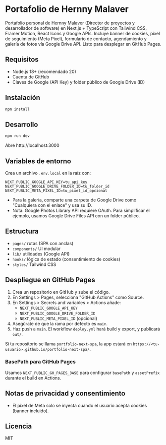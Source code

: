# Portafolio de Hernny Malaver

Portafolio personal de Hernny Malaver (Director de proyectos y desarrollador de software) en Next.js + TypeScript con Tailwind CSS, Framer Motion, React Icons y Google APIs. Incluye banner de cookies, píxel de seguimiento (Meta Pixel), formulario de contacto, agendamiento y galería de fotos vía Google Drive API. Listo para desplegar en GitHub Pages.

## Requisitos
- Node.js 18+ (recomendado 20)
- Cuenta de GitHub
- Claves de Google (API Key) y folder público de Google Drive (ID)

## Instalación

```bash
npm install
```

## Desarrollo

```bash
npm run dev
```

Abre http://localhost:3000

## Variables de entorno
Crea un archivo `.env.local` en la raíz con:

```
NEXT_PUBLIC_GOOGLE_API_KEY=tu_api_key
NEXT_PUBLIC_GOOGLE_DRIVE_FOLDER_ID=tu_folder_id
NEXT_PUBLIC_META_PIXEL_ID=tu_pixel_id_opcional
```

- Para la galería, comparte una carpeta de Google Drive como "Cualquiera con el enlace" y usa su ID.
- Nota: Google Photos Library API requiere OAuth. Para simplificar el ejemplo, usamos Google Drive Files API con un folder público.

## Estructura
- `pages/` rutas (SPA con anclas)
- `components/` UI modular
- `lib/` utilidades (Google API)
- `hooks/` lógica de estado (consentimiento de cookies)
- `styles/` Tailwind CSS

## Despliegue en GitHub Pages
1. Crea un repositorio en GitHub y sube el código.
2. En Settings > Pages, selecciona "GitHub Actions" como Source.
3. En Settings > Secrets and variables > Actions añade:
   - `NEXT_PUBLIC_GOOGLE_API_KEY`
   - `NEXT_PUBLIC_GOOGLE_DRIVE_FOLDER_ID`
   - `NEXT_PUBLIC_META_PIXEL_ID` (opcional)
4. Asegúrate de que la rama por defecto es `main`.
5. Haz push a `main`. El workflow `deploy.yml` hará build y export, y publicará `out/`.

Si tu repositorio se llama `portfolio-next-spa`, la app estará en `https://<tu-usuario>.github.io/portfolio-next-spa/`.

### BasePath para GitHub Pages
Usamos `NEXT_PUBLIC_GH_PAGES_BASE` para configurar `basePath` y `assetPrefix` durante el build en Actions.

## Notas de privacidad y consentimiento
- El pixel de Meta solo se inyecta cuando el usuario acepta cookies (banner incluido).

## Licencia
MIT
